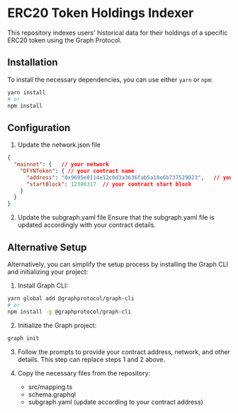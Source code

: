 # ERC20 Token Holdings Indexer

This repository indexes users' historical data for their holdings of a specific ERC20 token using the Graph Protocol.

## Installation

To install the necessary dependencies, you can use either `yarn` or `npm`:

```sh
yarn install
# or
npm install
```

## Configuration
1. Update the network.json file

```json
{
  "mainnet": {   // your network
    "DFYNToken": { // your contract name
      "address": "0x9695e0114e12c0d3a3636fab5a18e6b737529023",   // your contract address
      "startBlock": 12386317  // your contract start block
    }
  }
}
```

2. Update the subgraph.yaml file
Ensure that the subgraph.yaml file is updated accordingly with your contract details.

## Alternative Setup
Alternatively, you can simplify the setup process by installing the Graph CLI and initializing your project:

1. Install Graph CLI:
```sh
yarn global add @graphprotocol/graph-cli
# or
npm install -g @graphprotocol/graph-cli
```

2. Initialize the Graph project:
```sh
graph init
```

3. Follow the prompts to provide your contract address, network, and other details. This step can replace steps 1 and 2 above.

4. Copy the necessary files from the repository:
    - src/mapping.ts
    - schema.graphql
    - subgraph.yaml (update according to your contract address)

